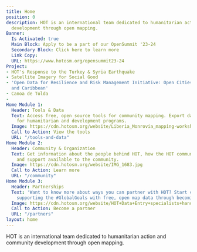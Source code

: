 ```yaml
---
title: Home
position: 0
description: HOT is an international team dedicated to humanitarian action and community
  development through open mapping.
Banner:
  Is Activated: true
  Main Block: Apply to be a part of our OpenSummit '23-24
  Secondary Block: Click here to learn more
  Link Copy: 
  URL: https://www.hotosm.org/opensummit23-24
Project:
- HOT's Response to the Turkey & Syria Earthquake
- Satellite Imagery for Social Good
- 'Open Data for Resilience and Risk Management Initiative: Open Cities Latin America
  and Caribbean'
- Canoa de Tolda
- 
Home Module 1:
  Header: Tools & Data
  Text: Access free, open source tools for community mapping. Export data from OpenStreetMap
    for humanitarian and development programs.
  Image: https://cdn.hotosm.org/website/Liberia_Monrovia_mapping-workshops_IMG_20170427_111804.jpg
  Call to Action: View the tools
  URL: "/tools-and-data"
Home Module 2:
  Header: Community & Organization
  Text: Get information about the people behind HOT, how the HOT community is organized,
    and support available to the community.
  Image: https://cdn.hotosm.org/website/IMG_1683.jpg
  Call to Action: Learn more
  URL: "/community"
Home Module 3:
  Header: Partnerships
  Text: 'Want to know more about ways you can partner with HOT? Start creating and
    supporting the #GlobalGoals with free, open map data through becoming a partner.'
  Image: https://cdn.hotosm.org/website/HOT+Data+Entry+specialists+handed+over+framed,+printed+maps+back+to+the+village+offices.+HOT+IndonesiaRiyadi+Wibowo+cropped.jpeg
  Call to Action: Become a partner
  URL: "/partners"
layout: home
---
```


HOT is an international team dedicated to <span>humanitarian action and community development </span><span>through open mapping.</span>
